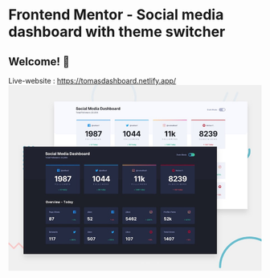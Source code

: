 # Frontend Mentor - Social media dashboard with theme switcher

## Welcome! 👋

Live-website : https://tomasdashboard.netlify.app/
![Design preview for the Social media dashboard with theme switcher coding challenge](./design/desktop-preview.jpg)
